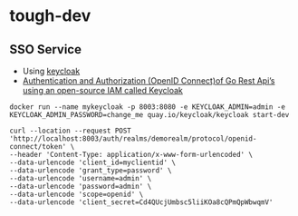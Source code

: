# tough-dev

## SSO Service

- Using [keycloak](https://www.keycloak.org/)
- [Authentication and Authorization (OpenID Connect)of Go Rest Api’s using an open-source IAM called Keycloak](https://medium.com/@allusaiprudhvi999/authentication-and-authorization-in-golang-microservice-using-an-open-source-iam-called-keycloak-46f03a26248f)

```shell
docker run --name mykeycloak -p 8003:8080 -e KEYCLOAK_ADMIN=admin -e KEYCLOAK_ADMIN_PASSWORD=change_me quay.io/keycloak/keycloak start-dev

curl --location --request POST 'http://localhost:8003/auth/realms/demorealm/protocol/openid-connect/token' \
--header 'Content-Type: application/x-www-form-urlencoded' \
--data-urlencode 'client_id=myclientid' \
--data-urlencode 'grant_type=password' \
--data-urlencode 'username=admin' \
--data-urlencode 'password=admin' \
--data-urlencode 'scope=openid' \
--data-urlencode 'client_secret=Cd4QUcjUmbsc5liiKOa8cQPmQpWbwqmV'
```